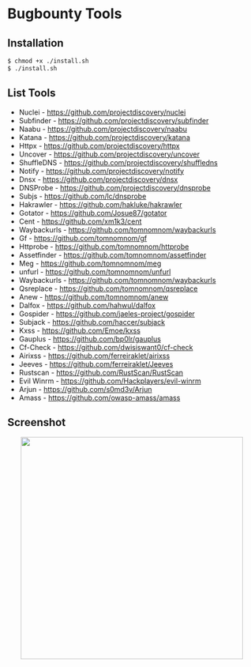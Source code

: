 # Bugbounty Tools

## Installation
```bash
$ chmod +x ./install.sh
$ ./install.sh
```
## List Tools
- Nuclei - https://github.com/projectdiscovery/nuclei
- Subfinder - https://github.com/projectdiscovery/subfinder
- Naabu - https://github.com/projectdiscovery/naabu
- Katana - https://github.com/projectdiscovery/katana
- Httpx - https://github.com/projectdiscovery/httpx
- Uncover - https://github.com/projectdiscovery/uncover
- ShuffleDNS - https://github.com/projectdiscovery/shuffledns
- Notify - https://github.com/projectdiscovery/notify
- Dnsx - https://github.com/projectdiscovery/dnsx
- DNSProbe - https://github.com/projectdiscovery/dnsprobe
- Subjs - https://github.com/lc/dnsprobe
- Hakrawler - https://github.com/hakluke/hakrawler
- Gotator - https://github.com/Josue87/gotator
- Cent - https://github.com/xm1k3/cent
- Waybackurls - https://github.com/tomnomnom/waybackurls
- Gf - https://github.com/tomnomnom/gf
- Httprobe - https://github.com/tomnomnom/httprobe
- Assetfinder - https://github.com/tomnomnom/assetfinder
- Meg - https://github.com/tomnomnom/meg
- unfurl - https://github.com/tomnomnom/unfurl
- Waybackurls - https://github.com/tomnomnom/waybackurls
- Qsreplace - https://github.com/tomnomnom/qsreplace
- Anew - https://github.com/tomnomnom/anew
- Dalfox - https://github.com/hahwul/dalfox
- Gospider - https://github.com/jaeles-project/gospider
- Subjack - https://github.com/haccer/subjack
- Kxss - https://github.com/Emoe/kxss
- Gauplus - https://github.com/bp0lr/gauplus
- Cf-Check - https://github.com/dwisiswant0/cf-check
- Airixss - https://github.com/ferreiraklet/airixss
- Jeeves - https://github.com/ferreiraklet/Jeeves
- Rustscan - https://github.com/RustScan/RustScan
- Evil Winrm - https://github.com/Hackplayers/evil-winrm
- Arjun - https://github.com/s0md3v/Arjun
- Amass - https://github.com/owasp-amass/amass
## Screenshot
<p align="center">
  <img src="https://user-images.githubusercontent.com/66077593/229372030-e16e0989-04c4-4727-a5dd-35ed06437d0c.png" width=450>
</p>

